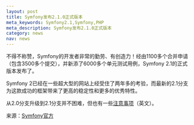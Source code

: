 ```yaml
---
layout: post
title: Symfony发布2.1.0正式版本
meta_keywords: Symfony2.1,Symfony,PHP
meta_description: Symfony发布2.1.0正式版本
category: news
nav: news
---
```


不得不称赞，Symfony的开发者非常的勤劳、有创造力！经由1100多个合并申请（包含3500多个提交），并新添了6000多个单元测试用例，Symfony 2.1的正式版本发布了。

Symfony 2已经在一些超大型的网站上经受住了两年多的考验，而最新的2.1分支为这款成功的框架带来了更高的稳定性和更多的优秀特性。

从2.0分支升级到2.1分支并不困难，但也有一些[注意事项](https://github.com/symfony/symfony/blob/master/UPGRADE-2.1.md)（英文）。

来源：[Symfony官方](http://symfony.com/blog/symfony-2-1-0-released)
